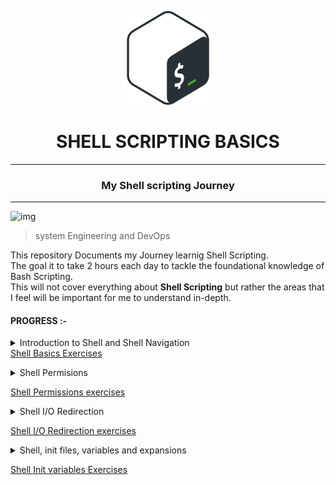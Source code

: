 <p align="center"><img src="./documentation/bash.png" alt="Bash logo" width="150px" /></p>
<h1 align="center" >SHELL SCRIPTING BASICS </h1> 
<hr style="bold">
<h3 align="center">My Shell scripting Journey</h3>
<hr />

![img](https://assets.imaginablefutures.com/media/images/ALX_Logo.max-200x150.png)
  > system Engineering and DevOps
  

<p>This repository Documents my Journey learnig Shell Scripting.<br/>
The goal it to take 2 hours each day to tackle the foundational knowledge of Bash Scripting.<br/>
This will not cover everything about <b>Shell Scripting</b> but rather the areas that I feel will be important for me to understand in-depth.<br>




<h4 align="left">PROGRESS :-</h4>
  <details><summary>Introduction to Shell and Shell Navigation</summary>
<a href="http://linuxcommand.org/lc3_lts0010.php"><p>What is the Shell?<p></a>
<a href="https://askubuntu.com/questions/506510/what-is-the-difference-between-terminal-console-shell-and-command-line"><p>Difference between Terminal and Shell</p></a>
<a href="https://tldp.org/LDP/Bash-Beginners-Guide/html/sect_01_01.html"><p>Common Shell Types</p></a>
<a href="http://linuxcommand.org/lc3_lts0020.php"><p>Basic Navigation in the Shell</p></a>
<a href="https://linuxhandbook.com/shebang/#:~:text=The%20shebang%20is%20the%20combination,script%20is%3A%20%23!%2Fbin%2Fbash"><p>What is Shebang and why is it important?</p></a>
<a href="https://opensource.com/article/18/6/history-command"><p>How to use the history command </p></a>
<a href="https://linuxhandbook.com/linux-directory-structure/"><p>The Linux Directory Structure</p></a>
</details>
<a href="./.exercises/shell-basics.md"<p>Shell Basics Exercises</p></a>

<details>
<summary>Shell Permisions </summary>
<a href="https://linuxize.com/post/understanding-linux-file-permissions/"><p>Understanding Shell Permisions </p></a>
<a href="https://www.guru99.com/file-permissions.html"><p>File Permisions - How to read and change
<a href="https://www.linuxfoundation.org/blogclassic-sysadmin-understanding-linux-file-permissions/"><p>Advanced Permisions -1 </p></a>
<a href="https://stackoverflow.com/questions/580584/setting-default-permissions-for-newly-created-files-and-sub-directories-under-a"><p>Advanced Permisions -2 </p></a>
</details>

<a href= "./.exercises/shell-permisions.md">Shell Permissions exercises</a>
<details>
<summary> Shell I/O Redirection </summary>
<br>
<p><a href="linuxcommand.org/lc3_lts0070.php">Shell Redirection basics</a><p>
<a href="https://www.redhat.com/sysadmin/linux-shell-redirection-pipelining"><p>Special symbols used in shell redirection</p></a>
<p>These are the commands you need to know <p>
<ul>
<li>man</li>
<li>sed</li>
<li>cat</li>
<li>tail</li>
<li>head</li>
<li>wc</li>
<li>uniq</li>
<li>sort</li>
<li>grep</li>
<li>tr</li>
<li>cut</li>
<li>tr</li>
</ul>
</details>
<a href=".exercises/shell-io-redirection.md"><p>Shell  I/O Redirection exercises</p></a>
<details>
<summary>Shell, init files, variables and expansions</summary>
<p><a href="https://blog.opstree.com/2020/02/11/shell-initialization-files/">What are Initialization files? </a></p>
<a href="https://tldp.org/LDP/Bash-Beginners-Guide/html/sect_03_04.html"><p>Shell Expansion</p></a>
<a href="https://tldp.org/LDP/Bash-Beginners-Guide/html/sect_03_02.html"><p>Shell Variables</p></a>
<a href="https://www.gnu.org/software/bash/manual/html_node/Shell-Arithmetic.html"><p>Shell Arithmetics</p></a>
<a href="http://www.linfo.org/alias.html"><p>Aliases</p></a>
<p>These are the commands you need to know by the end of this session<p>
<ul>
  <li>printenv</li>
  <li>set</li>
  <li>unset</li>
  <li>export</li>
  <li>alias</li>
  <li>unalias</li>
  <li>.</li>
  <li>source</li>
  <li>printf</li>
</ul>
</details>
<a href="./.exercises/shell-init-variables.md"><P>Shell Init variables Exercises</p></a>
